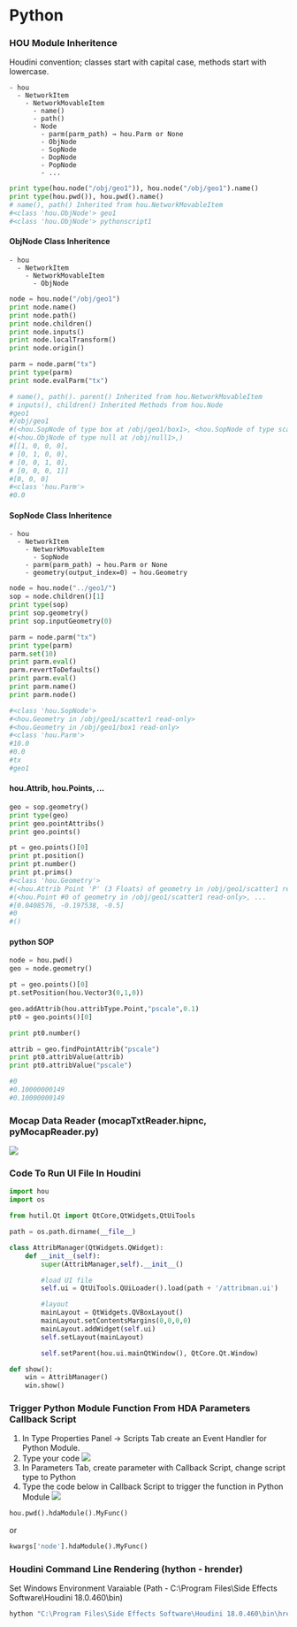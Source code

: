 # Python
### HOU Module Inheritence
Houdini convention; classes start with capital case, methods start with lowercase.
```
- hou
  - NetworkItem
    - NetworkMovableItem
      - name()
      - path()
      - Node
        - parm(parm_path) → hou.Parm or None
        - ObjNode
        - SopNode
        - DopNode
        - PopNode
        - ...
```

```python
print type(hou.node("/obj/geo1")), hou.node("/obj/geo1").name()
print type(hou.pwd()), hou.pwd().name()
# name(), path() Inherited from hou.NetworkMovableItem
#<class 'hou.ObjNode'> geo1
#<class 'hou.ObjNode'> pythonscript1
```

#### ObjNode Class Inheritence
```
- hou
  - NetworkItem
    - NetworkMovableItem
      - ObjNode
```

```python
node = hou.node("/obj/geo1")
print node.name()
print node.path()
print node.children()
print node.inputs()
print node.localTransform()
print node.origin()

parm = node.parm("tx")
print type(parm)
print node.evalParm("tx")

# name(), path(). parent() Inherited from hou.NetworkMovableItem
# inputs(), children() Inherited Methods from hou.Node
#geo1
#/obj/geo1
#(<hou.SopNode of type box at /obj/geo1/box1>, <hou.SopNode of type scatter::2.0 at /obj/geo1/scatter1>, <hou.SopNode of type torus at /obj/geo1/torus1>)
#(<hou.ObjNode of type null at /obj/null1>,)
#[[1, 0, 0, 0],
# [0, 1, 0, 0],
# [0, 0, 1, 0],
# [0, 0, 0, 1]]
#[0, 0, 0]
#<class 'hou.Parm'>
#0.0
```

#### SopNode Class Inheritence
```
- hou
  - NetworkItem
    - NetworkMovableItem
      - SopNode
	- parm(parm_path) → hou.Parm or None
	- geometry(output_index=0) → hou.Geometry
```

```python
node = hou.node("../geo1/")
sop = node.children()[1]
print type(sop)
print sop.geometry()
print sop.inputGeometry(0)

parm = node.parm("tx")
print type(parm)
parm.set(10)
print parm.eval()
parm.revertToDefaults()
print parm.eval()
print parm.name()
print parm.node()

#<class 'hou.SopNode'>
#<hou.Geometry in /obj/geo1/scatter1 read-only>
#<hou.Geometry in /obj/geo1/box1 read-only>
#<class 'hou.Parm'>
#10.0
#0.0
#tx
#geo1
```

#### hou.Attrib, hou.Points, ...
```python
geo = sop.geometry()
print type(geo)
print geo.pointAttribs()
print geo.points()

pt = geo.points()[0]
print pt.position()
print pt.number()
print pt.prims()
#<class 'hou.Geometry'>
#(<hou.Attrib Point 'P' (3 Floats) of geometry in /obj/geo1/scatter1 read-only>,)
#(<hou.Point #0 of geometry in /obj/geo1/scatter1 read-only>, ...
#[0.0408576, -0.197538, -0.5]
#0
#()
```

#### python SOP
```python
node = hou.pwd()
geo = node.geometry()

pt = geo.points()[0]
pt.setPosition(hou.Vector3(0,1,0))

geo.addAttrib(hou.attribType.Point,"pscale",0.1)
pt0 = geo.points()[0]

print pt0.number()

attrib = geo.findPointAttrib("pscale")
print pt0.attribValue(attrib)
print pt0.attribValue("pscale")

#0
#0.10000000149
#0.10000000149
```

### Mocap Data Reader (mocapTxtReader.hipnc, pyMocapReader.py)
![](mocap.gif)
### Code To Run UI File In Houdini
```python
import hou
import os

from hutil.Qt import QtCore,QtWidgets,QtUiTools

path = os.path.dirname(__file__)

class AttribManager(QtWidgets.QWidget):
    def __init__(self):
        super(AttribManager,self).__init__()

        #load UI file
        self.ui = QtUiTools.QUiLoader().load(path + '/attribman.ui')

        #layout
        mainLayout = QtWidgets.QVBoxLayout()
        mainLayout.setContentsMargins(0,0,0,0)
        mainLayout.addWidget(self.ui)
        self.setLayout(mainLayout)

        self.setParent(hou.ui.mainQtWindow(), QtCore.Qt.Window)

def show():
    win = AttribManager()
    win.show()
```

### Trigger Python Module Function From HDA Parameters Callback Script
1. In Type Properties Panel -> Scripts Tab create an Event Handler for Python Module.
2. Type your code
![](hda_py01.JPG)
3. In Parameters Tab, create parameter with Callback Script, change script type to Python
4. Type the code below in Callback Script to trigger the function in Python Module
![](hda_py02.JPG)
```python
hou.pwd().hdaModule().MyFunc()
```
or
```python
kwargs['node'].hdaModule().MyFunc()
```

### Houdini Command Line Rendering (hython - hrender)

Set Windows Environment Varaiable (Path - C:\Program Files\Side Effects Software\Houdini 18.0.460\bin)

```python
hython "C:\Program Files\Side Effects Software\Houdini 18.0.460\bin\hrender.py" camera_clouds.hipnc -d mantra1 -e -f 1 120
```

